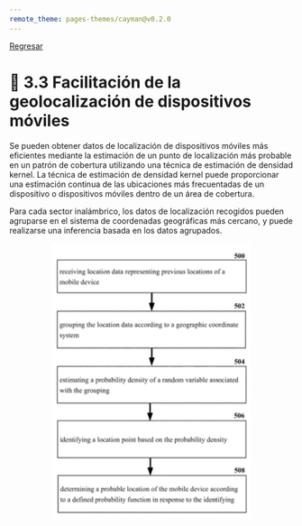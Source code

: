 ```yaml
---
remote_theme: pages-themes/cayman@v0.2.0
---
```

[Regresar](/Aplicaciones-Moviles-y-Servicios-Telematicos/)

# 📲 3.3 Facilitación de la geolocalización de dispositivos móviles

Se pueden obtener datos de localización de dispositivos móviles más eficientes mediante la estimación de un punto de localización más probable en un patrón de cobertura utilizando una técnica de estimación de densidad kernel. La técnica de estimación de densidad kernel puede proporcionar una estimación continua de las ubicaciones más frecuentadas de un dispositivo o dispositivos móviles dentro de un área de cobertura. 

Para cada sector inalámbrico, los datos de localización recogidos pueden agruparse en el sistema de coordenadas geográficas más cercano, y puede realizarse una inferencia basada en los datos agrupados.

<p align="center">
  <img src="../imagenes/unid4_geolocation.png" alt="tiempo" width="70%">
</p>

